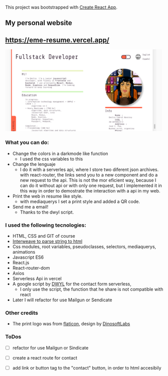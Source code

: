 This project was bootstrapped with [Create React App](https://github.com/facebook/create-react-app).

## My personal website 
## https://eme-resume.vercel.app/

<img alt="preview" src="/public//preview.jpg" width="500">

### What you can do:

- Change the colors in a darkmode like function
  - I used the css variables to this
- Change the lenguaje
  - I do it with a serverles api, where I store two diferent json archives.
  with react-router, the links send you to a new component and do a new request
  to the api. This is not the mor eficient way, because I can do it without api 
  or with only one request, but I implemented it in this way in order to demostrate
  the interaction with a api in my web.
- Print the web in resume like style.
  - with mediaquerys I set a print style and added a QR code.
- Send me a email!
  - Thanks to the dwyl script.


### I used the following tecnologies:

- HTML, CSS and GIT of course
- [Interweave to parse string to html](https://interweave.dev/docs/)
- Css modules, root variables, pseudoclasses, selectors, mediaquerys, animations
- Javascript ES6
- React.js
- React-router-dom
- Axios
- Serverless Api in vercel
- A google script by [DWYL](https://github.com/dwyl/) for the contact form serverless, 
  - I only use the script, the function that he share is not compatible with react
- Later I will refactor for use Mailgun or Sendicate
  
  
### Other credits
  - The print logo was from [flaticon](https://flaticon.es), design by [DinosoftLabs](https://www.flaticon.es/autores/dinosoftlabs)
  
### ToDos

- [ ] refactor for use Mailgun or Sindicate
- [ ] create a react route for contact
- [ ] add link or button tag to the "contact" button, in order to html accesibily 
 
